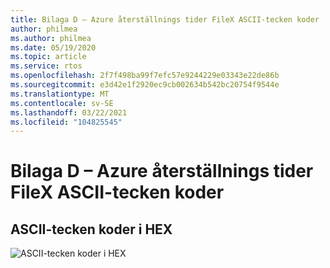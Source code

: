 ```yaml
---
title: Bilaga D – Azure återställnings tider FileX ASCII-tecken koder
author: philmea
ms.author: philmea
ms.date: 05/19/2020
ms.topic: article
ms.service: rtos
ms.openlocfilehash: 2f7f498ba99f7efc57e9244229e03343e22de86b
ms.sourcegitcommit: e3d42e1f2920ec9cb002634b542bc20754f9544e
ms.translationtype: MT
ms.contentlocale: sv-SE
ms.lasthandoff: 03/22/2021
ms.locfileid: "104825545"
---
```

# <a name="appendix-d---azure-rtos-filex-ascii-character-codes"></a>Bilaga D – Azure återställnings tider FileX ASCII-tecken koder

## <a name="ascii-character-codes-in-hex"></a>**ASCII-tecken koder i HEX**

![ASCII-tecken koder i HEX](./media/user-guide/ascii-character-codes-hex.png)
